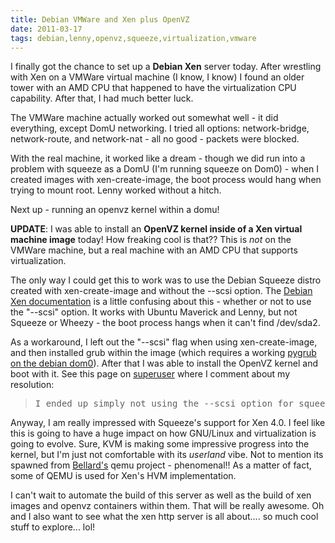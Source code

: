 ```yaml
---
title: Debian VMWare and Xen plus OpenVZ 
date: 2011-03-17
tags: debian,lenny,openvz,squeeze,virtualization,vmware
---
```

I finally got the chance to set up a **Debian Xen** server today. After wrestling with Xen on a VMWare virtual machine (I know, I know) I found an older tower with an AMD CPU that happened to have the virtualization CPU capability. After that, I had much better luck.

The VMWare machine actually worked out somewhat well - it did everything, except DomU networking. I tried all options: network-bridge, network-route, and network-nat - all no good - packets were blocked.

With the real machine, it worked like a dream - though we did run into a problem with squeeze as a DomU (I'm running squeeze on Dom0) - when I created images with xen-create-image, the boot process would hang when trying to mount root. Lenny worked without a hitch.

Next up - running an openvz kernel within a domu!

**UPDATE**: I was able to install an **OpenVZ kernel inside of a Xen virtual machine image** today! How freaking cool is that?? This is *not* on the VMWare machine, but a real machine with an AMD CPU that supports virtualization.

The only way I could get this to work was to use the Debian Squeeze distro created with xen-create-image and without the --scsi option. The [Debian Xen documentation](http://wiki.debian.org/Xen) is a little confusing about this - whether or not to use the "--scsi" option. It works with Ubuntu Maverick and Lenny, but not Squeeze or Wheezy - the boot process hangs when it can't find /dev/sda2.

As a workaround, I left out the "--scsi" flag when using xen-create-image, and then installed grub within the image (which requires a working [pygrub on the debian dom0](http://wiki.debian.org/PyGrub)). After that I was able to install the OpenVZ kernel and boot with it. See this page on <a href="http://superuser.com/questions/255083/xen-fails-to-boot-timeout-mounting-dev-sda2?tab=active" rel="nofollow">superuser</a> where I comment about my resolution:

<blockquote class="svxlb"><pre>
I ended up simply not using the --scsi option for squeeze guests. I was able to make changes to the domu.cfg file, referencing xvd(a|b), and installing grub in the domu as described on the Debian pygrub page. Furthermore, I was able to install openvz in the domu, too!
</pre></blockquote>

Anyway, I am really impressed with Squeeze's support for Xen 4.0. I feel like this is going to have a huge impact on how GNU/Linux and virtualization is going to evolve. Sure, KVM is making some impressive progress into the kernel, but I'm just not comfortable with its *userland* vibe. Not to mention its spawned from [Bellard's](http://bellard.org/) qemu project - phenomenal!! As a matter of fact, some of QEMU is used for Xen's HVM implementation.

I can't wait to automate the build of this server as well as the build of xen images and openvz containers within them. That will be really awesome. Oh and I also want to see what the xen http server is all about.... so much cool stuff to explore... lol!

